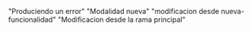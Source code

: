 "Produciendo un error" 
"Modalidad nueva" 
"modificacion desde nueva-funcionalidad" 
"Modificacion desde la rama principal" 
